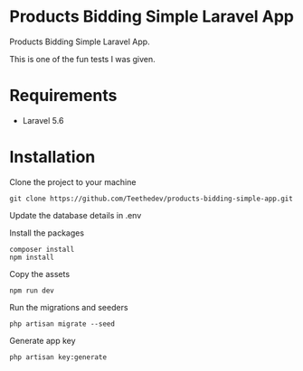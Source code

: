 Products Bidding Simple Laravel App
=======================

Products Bidding Simple Laravel App.

This is one of the fun tests I was given.


Requirements
============

* Laravel 5.6

Installation
============
Clone the project to your machine

    git clone https://github.com/Teethedev/products-bidding-simple-app.git

Update the database details in .env

Install the packages

    composer install
    npm install

Copy the assets

    npm run dev

Run the migrations and seeders

    php artisan migrate --seed
  
 Generate app key
 
    php artisan key:generate

